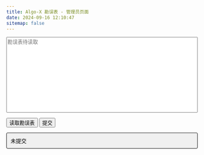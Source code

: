 ```yaml
---
title: Algo-X 勘误表 - 管理员页面
date: 2024-09-16 12:10:47
sitemap: false
---
```


<script src="../../../js/ex-func.js"></script>
<script src="../../../js/ex-func-errata.js"></script>
<link rel="stylesheet" href="../../css/ex-style.css">

<style>
	.text-input {
		width: 100%;
		box-sizing: border-box;
		resize: none;
		min-height: 200px;
	}
	.errata-display-area {
		padding: 10px;
		border: 1px solid #000;
		border-radius: 3px;
		color: black;
		background-color: #f0f0f0;
		white-space: pre-wrap;
	}
</style>

<div class="text-container">
	<!-- 勘误表编辑文本框 -->
	<textarea class="text-input" id="textInput" placeholder="勘误表待读取"></textarea>
</div>

<button class="blue-button" id="readButton">读取勘误表</button> <button class="green-button" id="submitButton">提交</button>

<script>
	document.getElementById('readButton').addEventListener('click', function() {
		(async() => {
			const res=await getErrata();
			document.getElementById('textInput').value=res;
		})();
	});
	document.getElementById('submitButton').addEventListener('click', function(){
		(async() => {
			const updateText=document.getElementById('textInput').value;
			const res=await updateErrataDirectly(updateText);
			document.getElementById('errataDisplayArea').textContent=res;
		})();
	});
</script>

<p class="errata-display-area" id="errataDisplayArea">未提交</p>
